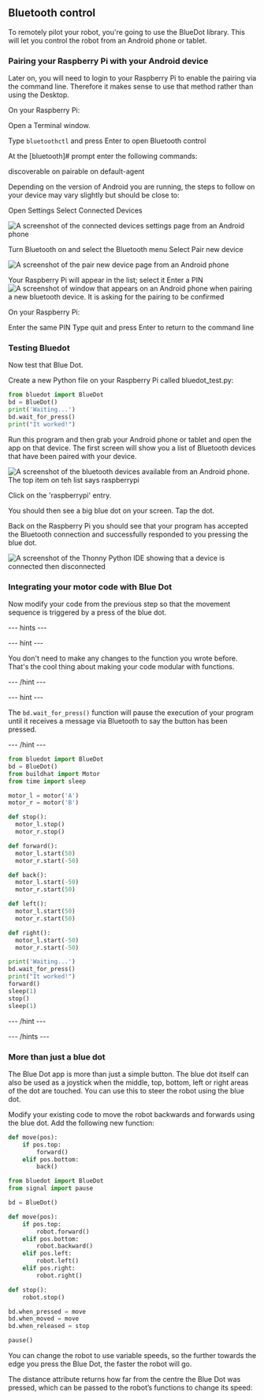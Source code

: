 ## Bluetooth control

To remotely pilot your robot, you're going to use the BlueDot library.
This will let you control the robot from an Android phone or tablet.

### Pairing your Raspberry Pi with your Android device

Later on, you will need to login to your Raspberry Pi to enable the pairing via the command line. Therefore it makes sense to use that method rather than using the Desktop.

On your Raspberry Pi:

Open a Terminal window.

Type `bluetoothctl` and press Enter to open Bluetooth control

At the [bluetooth]# prompt enter the following commands:

discoverable on
pairable on
default-agent

Depending on the version of Android you are running, the steps to follow on your device may vary slightly but should be close to:

Open Settings
Select Connected Devices

![A screenshot of the connected devices settings page from an Android phone](images/android1.png)

Turn Bluetooth on and select the Bluetooth menu
Select Pair new device

![A screenshot of the pair new device page from an Android phone](images/android2.png)

Your Raspberry Pi will appear in the list; select it
Enter a PIN
![A screenshot of window that appears on an Android phone when pairing a new bluetooth device. It is asking for the pairing to be confirmed](images/android3.png)


On your Raspberry Pi:

Enter the same PIN
Type quit and press Enter to return to the command line

### Testing Bluedot

Now test that Blue Dot.

Create a new Python file on your Raspberry Pi called bluedot_test.py:

```python
from bluedot import BlueDot
bd = BlueDot()
print('Waiting...')
bd.wait_for_press()
print("It worked!")
```
Run this program and then grab your Android phone or tablet and  open the app on that device. The first screen will show you a list of Bluetooth devices that have been paired with your device.

![A screenshot of the bluetooth devices available from an Android phone. The top item on teh list says raspberrypi](images/android4.jpeg)

Click on the 'raspberrypi' entry.

You should then see a big blue dot on your screen. Tap the dot.

Back on the Raspberry Pi you should see that your program has accepted the Bluetooth connection and successfully responded to you pressing the blue dot.  

![A screenshot of the Thonny Python IDE showing that a device is connected then disconnected](images/thonny1.png)

### Integrating your motor code with Blue Dot

Now modify your code from the previous step so that the movement sequence is triggered by a press of the blue dot.

--- hints ---


--- hint ---

You don't need to make any changes to the function you wrote before. That's the cool thing about making your code modular with functions.


--- /hint ---

--- hint ---

The `bd.wait_for_press()` function will pause the execution of your program until it receives a message via Bluetooth to say the button has been pressed.



--- /hint ---
```python
from bluedot import BlueDot
bd = BlueDot()
from buildhat import Motor
from time import sleep

motor_l = motor('A')
motor_r = motor('B')

def stop():
  motor_l.stop()
  motor_r.stop()

def forward():
  motor_l.start(50)
  motor_r.start(-50)

def back():
  motor_l.start(-50)
  motor_r.start(50)

def left():
  motor_l.start(50)
  motor_r.start(50)

def right():
  motor_l.start(-50)
  motor_r.start(-50)

print('Waiting...')
bd.wait_for_press()
print("It worked!")
forward()
sleep(1)
stop()
sleep(1)

```

--- /hint ---

--- /hints ---

### More than just a blue dot

The Blue Dot app is more than just a simple button. The blue dot itself can also be used as a joystick when the middle, top, bottom, left or right areas of the dot are touched. You can use this to steer the robot using the blue dot.

Modify your existing code to move the robot backwards and forwards using the blue dot. Add the following new function:


```python
def move(pos):
    if pos.top:
        forward()
    elif pos.bottom:
        back()

```


```python
from bluedot import BlueDot
from signal import pause

bd = BlueDot()

def move(pos):
    if pos.top:
        robot.forward()
    elif pos.bottom:
        robot.backward()
    elif pos.left:
        robot.left()
    elif pos.right:
        robot.right()

def stop():
    robot.stop()

bd.when_pressed = move
bd.when_moved = move
bd.when_released = stop

pause()
```

You can change the robot to use variable speeds, so the further towards the edge you press the Blue Dot, the faster the robot will go.

The distance attribute returns how far from the centre the Blue Dot was pressed, which can be passed to the robot’s functions to change its speed:
